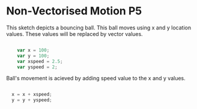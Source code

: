 # Non-Vectorised Motion P5

This sketch depicts a bouncing ball. This ball moves using x and y location values.
These values will be replaced by vector values.


```js

	var x = 100;
	var y = 100;
	var xspeed = 2.5;
	var yspeed = 2;


```
Ball's movement is acieved by adding speed value to the x and y values.  
```js

  x = x + xspeed;
  y = y + yspeed;

```

